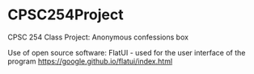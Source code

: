 # CPSC254Project
CPSC 254 Class Project: Anonymous confessions box

Use of open source software:
FlatUI - used for the user interface of the program
https://google.github.io/flatui/index.html
